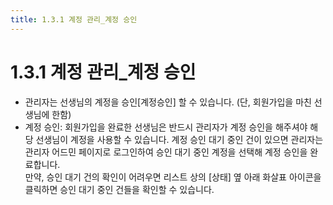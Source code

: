 ```yaml
---
title: 1.3.1 계정 관리_계정 승인
---
```

# 1.3.1 계정 관리_계정 승인

* 관리자는 선생님의 계정을 승인\[계정승인] 할 수 있습니다. (단, 회원가입을 마친 선생님에 한함) 
* 계정 승인: 회원가입을 완료한 선생님은 반드시 관리자가 계정 승인을 해주셔야 해당 선생님이 계정을 사용할 수 있습니다. 계정 승인 대기 중인 건이 있으면 관리자는 관리자 어드민 페이지로 로그인하여 승인 대기 중인 계정을 선택해 계정 승인을 완료합니다. \
  만약, 승인 대기 건의 확인이 어려우면 리스트 상의 \[상태] 옆 아래 화살표 아이콘을 클릭하면 승인 대기 중인 건들을 확인할 수 있습니다.
